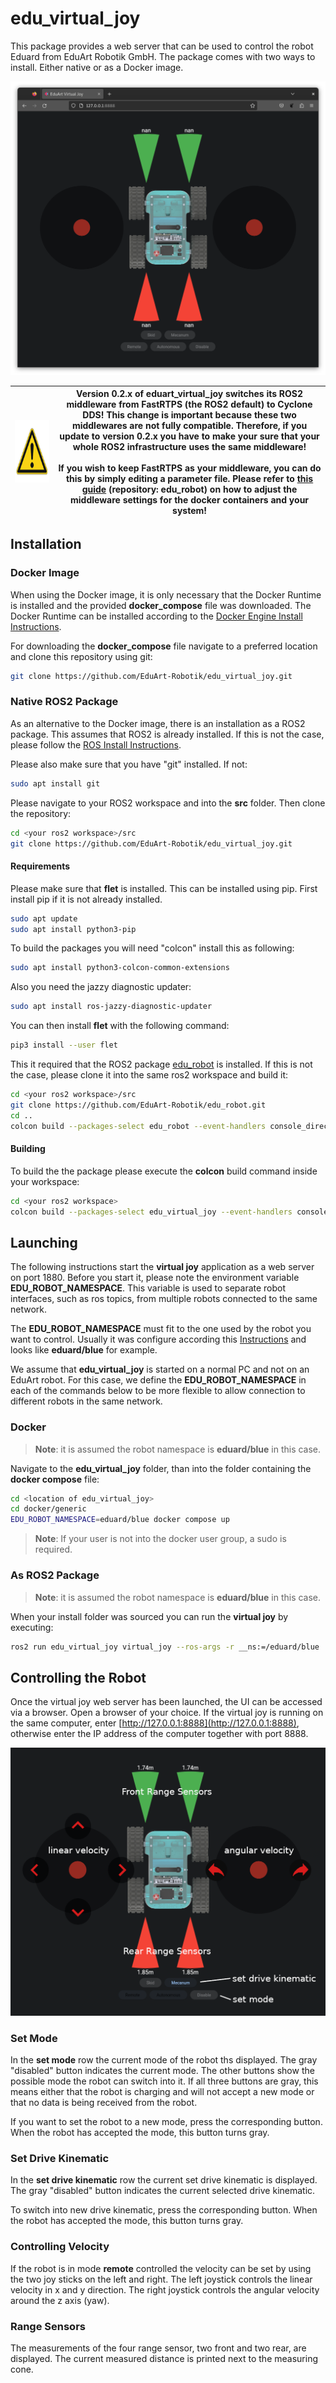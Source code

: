 # edu_virtual_joy

This package provides a web server that can be used to control the robot Eduard from EduArt Robotik GmbH. The package comes with two ways to install. Either native or as a Docker image.

![](edu_virtual_joy/assets/images/edu-virtual-joy-web.png)

|<img src='docs/warning.png' height='100' width='400'/>   |    Version 0.2.x of eduart_virtual_joy switches its ROS2 middleware from FastRTPS (the ROS2 default) to Cyclone DDS! This change is important because these two middlewares are not fully compatible. Therefore, if you update to version 0.2.x you have to make your sure that your whole ROS2 infrastructure uses the same middleware!    <br> <br>    If you wish to keep FastRTPS as your middleware, you can do this by simply editing a parameter file. Please refer to [this guide](https://github.com/EduArt-Robotik/edu_robot/blob/main/documentation/update/changing-middleware.md) (repository: edu_robot) on how to adjust the middleware settings for the docker containers and your system! |
|---|----|

## Installation

### Docker Image

When using the Docker image, it is only necessary that the Docker Runtime is installed and the provided **docker_compose** file was downloaded. The Docker Runtime can be installed according to the [Docker Engine Install Instructions](https://github.com/EduArt-Robotik/edu_robot/blob/main/documentation/setup/iot2050/setup_iot2050.md#docker-engine).

For downloading the **docker_compose** file navigate to a preferred location and clone this repository using git:

```bash
git clone https://github.com/EduArt-Robotik/edu_virtual_joy.git
```

### Native ROS2 Package

As an alternative to the Docker image, there is an installation as a ROS2 package. This assumes that ROS2 is already installed. If this is not the case, please follow the [ROS Install Instructions](https://docs.ros.org/en/jazzy/Installation.html).

Please also make sure that you have "git" installed. If not:

```bash
sudo apt install git
```

Please navigate to your ROS2 workspace and into the **src** folder. Then clone the repository:

```bash
cd <your ros2 workspace>/src
git clone https://github.com/EduArt-Robotik/edu_virtual_joy.git
```

#### Requirements

Please make sure that **flet** is installed. This can be installed using pip. First install pip if it is not already installed.

```bash
sudo apt update
sudo apt install python3-pip
```

To build the packages you will need "colcon" install this as following:

```bash
sudo apt install python3-colcon-common-extensions
```

Also you need the jazzy diagnostic updater:

```bash
sudo apt install ros-jazzy-diagnostic-updater
```

You can then install **flet** with the following command:

```bash
pip3 install --user flet
```

This it required that the ROS2 package [edu_robot](https://github.com/EduArt-Robotik/edu_robot) is installed. If this is not the case, please clone it into the same ros2 workspace and build it:

```bash
cd <your ros2 workspace>/src
git clone https://github.com/EduArt-Robotik/edu_robot.git
cd ..
colcon build --packages-select edu_robot --event-handlers console_direct+ --symlink-install
```

#### Building

To build the the package please execute the **colcon** build command inside your workspace:

```bash
cd <your ros2 workspace>
colcon build --packages-select edu_virtual_joy --event-handlers console_direct+ --symlink-install
```

## Launching

The following instructions start the **virtual joy** application as a web server on port 1880. Before you start it, please note the environment variable **EDU_ROBOT_NAMESPACE**. This variable is used to separate robot interfaces, such as ros topics, from multiple robots connected to the same network.

The **EDU_ROBOT_NAMESPACE** must fit to the one used by the robot you want to control. Usually it was configure according this [Instructions](https://github.com/EduArt-Robotik/edu_robot/blob/main/documentation/setup/iot2050/setup_iot2050.md#prepare-environment) and looks like **eduard/blue** for example.

We assume that **edu_virtual_joy** is started on a normal PC and not on an EduArt robot. For this case, we define the **EDU_ROBOT_NAMESPACE** in each of the commands below to be more flexible to allow connection to different robots in the same network.

### Docker

>**Note**: it is assumed the robot namespace is **eduard/blue** in this case.

Navigate to the **edu_virtual_joy** folder, than into the folder containing the **docker compose** file:

```bash
cd <location of edu_virtual_joy>
cd docker/generic
EDU_ROBOT_NAMESPACE=eduard/blue docker compose up
```

>**Note**: If your user is not into the docker user group, a sudo is required.

### As ROS2 Package

>**Note**: it is assumed the robot namespace is **eduard/blue** in this case.

When your install folder was sourced you can run the **virtual joy** by executing:

```bash
ros2 run edu_virtual_joy virtual_joy --ros-args -r __ns:=/eduard/blue
```

## Controlling the Robot

Once the virtual joy web server has been launched, the UI can be accessed via a browser. Open a browser of your choice. If the virtual joy is running on the same computer, enter [http://127.0.0.1:8888](http://127.0.0.1:8888), otherwise enter the IP address of the computer together with port 8888.

![](edu_virtual_joy/assets/images/virtual-joy.png)

### Set Mode

In the **set mode** row the current mode of the robot ths displayed. The gray "disabled" button indicates the current mode. The other buttons show the possible mode the robot can switch into it. If all three buttons are gray, this means either that the robot is charging and will not accept a new mode or that no data is being received from the robot.

If you want to set the robot to a new mode, press the corresponding button. When the robot has accepted the mode, this button turns gray.

### Set Drive Kinematic

In the **set drive kinematic** row the current set drive kinematic is displayed. The gray "disabled" button indicates the current selected drive kinematic.

To switch into new drive kinematic, press the corresponding button. When the robot has accepted the mode, this button turns gray.

### Controlling Velocity

If the robot is in mode **remote** controlled the velocity can be set by using the two joy sticks on the left and right. The left joystick controls the linear velocity in x and y direction. The right joystick controls the angular velocity around the z axis (yaw).

### Range Sensors

The measurements of the four range sensor, two front and two rear, are displayed. The current measured distance is printed next to the measuring cone.
